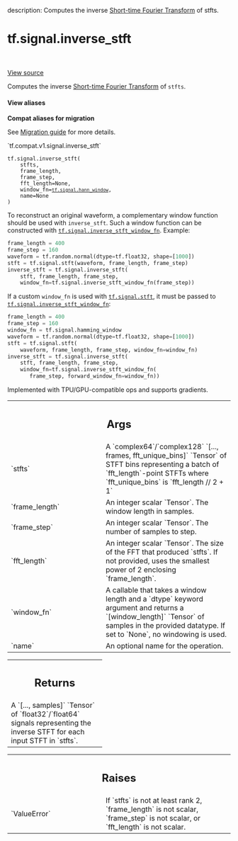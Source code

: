 description: Computes the inverse [Short-time Fourier Transform][stft] of stfts.

<div itemscope itemtype="http://developers.google.com/ReferenceObject">
<meta itemprop="name" content="tf.signal.inverse_stft" />
<meta itemprop="path" content="Stable" />
</div>

# tf.signal.inverse_stft

<!-- Insert buttons and diff -->

<table class="tfo-notebook-buttons tfo-api nocontent" align="left">

</table>

<a target="_blank" class="external" href="/code/stable/tensorflow/python/ops/signal/spectral_ops.py">View source</a>



Computes the inverse [Short-time Fourier Transform][stft] of `stfts`.


<section class="expandable">
  <h4 class="showalways">View aliases</h4>
  <p>
<b>Compat aliases for migration</b>
<p>See
<a href="https://www.tensorflow.org/guide/migrate">Migration guide</a> for
more details.</p>
<p>`tf.compat.v1.signal.inverse_stft`</p>
</p>
</section>

<pre class="devsite-click-to-copy prettyprint lang-py tfo-signature-link">
<code>tf.signal.inverse_stft(
    stfts,
    frame_length,
    frame_step,
    fft_length=None,
    window_fn=<a href="../../tf/signal/hann_window.md"><code>tf.signal.hann_window</code></a>,
    name=None
)
</code></pre>



<!-- Placeholder for "Used in" -->

To reconstruct an original waveform, a complementary window function should
be used with `inverse_stft`. Such a window function can be constructed with
<a href="../../tf/signal/inverse_stft_window_fn.md"><code>tf.signal.inverse_stft_window_fn</code></a>.
Example:

```python
frame_length = 400
frame_step = 160
waveform = tf.random.normal(dtype=tf.float32, shape=[1000])
stft = tf.signal.stft(waveform, frame_length, frame_step)
inverse_stft = tf.signal.inverse_stft(
    stft, frame_length, frame_step,
    window_fn=tf.signal.inverse_stft_window_fn(frame_step))
```

If a custom `window_fn` is used with <a href="../../tf/signal/stft.md"><code>tf.signal.stft</code></a>, it must be passed to
<a href="../../tf/signal/inverse_stft_window_fn.md"><code>tf.signal.inverse_stft_window_fn</code></a>:

```python
frame_length = 400
frame_step = 160
window_fn = tf.signal.hamming_window
waveform = tf.random.normal(dtype=tf.float32, shape=[1000])
stft = tf.signal.stft(
    waveform, frame_length, frame_step, window_fn=window_fn)
inverse_stft = tf.signal.inverse_stft(
    stft, frame_length, frame_step,
    window_fn=tf.signal.inverse_stft_window_fn(
       frame_step, forward_window_fn=window_fn))
```

Implemented with TPU/GPU-compatible ops and supports gradients.

<!-- Tabular view -->
 <table class="responsive fixed orange">
<colgroup><col width="214px"><col></colgroup>
<tr><th colspan="2"><h2 class="add-link">Args</h2></th></tr>

<tr>
<td>
`stfts`<a id="stfts"></a>
</td>
<td>
A `complex64`/`complex128` `[..., frames, fft_unique_bins]`
`Tensor` of STFT bins representing a batch of `fft_length`-point STFTs
where `fft_unique_bins` is `fft_length // 2 + 1`
</td>
</tr><tr>
<td>
`frame_length`<a id="frame_length"></a>
</td>
<td>
An integer scalar `Tensor`. The window length in samples.
</td>
</tr><tr>
<td>
`frame_step`<a id="frame_step"></a>
</td>
<td>
An integer scalar `Tensor`. The number of samples to step.
</td>
</tr><tr>
<td>
`fft_length`<a id="fft_length"></a>
</td>
<td>
An integer scalar `Tensor`. The size of the FFT that produced
`stfts`. If not provided, uses the smallest power of 2 enclosing
`frame_length`.
</td>
</tr><tr>
<td>
`window_fn`<a id="window_fn"></a>
</td>
<td>
A callable that takes a window length and a `dtype` keyword
argument and returns a `[window_length]` `Tensor` of samples in the
provided datatype. If set to `None`, no windowing is used.
</td>
</tr><tr>
<td>
`name`<a id="name"></a>
</td>
<td>
An optional name for the operation.
</td>
</tr>
</table>



<!-- Tabular view -->
 <table class="responsive fixed orange">
<colgroup><col width="214px"><col></colgroup>
<tr><th colspan="2"><h2 class="add-link">Returns</h2></th></tr>
<tr class="alt">
<td colspan="2">
A `[..., samples]` `Tensor` of `float32`/`float64` signals representing
the inverse STFT for each input STFT in `stfts`.
</td>
</tr>

</table>



<!-- Tabular view -->
 <table class="responsive fixed orange">
<colgroup><col width="214px"><col></colgroup>
<tr><th colspan="2"><h2 class="add-link">Raises</h2></th></tr>

<tr>
<td>
`ValueError`<a id="ValueError"></a>
</td>
<td>
If `stfts` is not at least rank 2, `frame_length` is not scalar,
`frame_step` is not scalar, or `fft_length` is not scalar.
</td>
</tr>
</table>


[stft]: https://en.wikipedia.org/wiki/Short-time_Fourier_transform